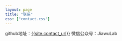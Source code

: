 ```yaml
---
layout: page
title: "联系"
css: ["contact.css"]
---
```

<div class="col s12">
  <div class="icontain">
    <span>github地址：<a href="{{site.contact_url}}">{{site.contact_url}}</a></span>
    <span>微信公众号：JiawuLab</span>
  </div>
</div>
